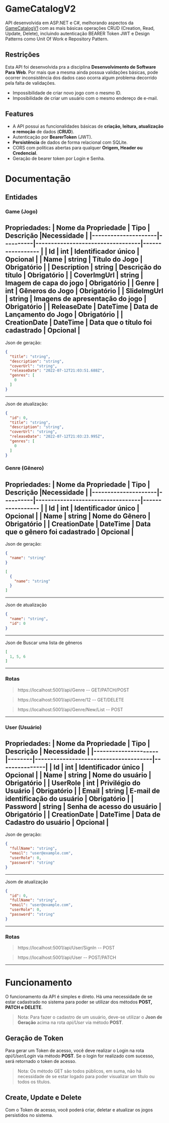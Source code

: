 # GameCatalogV2
API desenvolvida em ASP.NET e C#, melhorando aspectos da [GameCatalogV1](https://github.com/lothar-matthaus/gamecatalog) com as mais básicas operações CRUD (Creation, Read, Update, Delete), incluindo autenticação BEARER Token JWT e Design Patterns como Unit Of Work e Repository Pattern.

## Restrições
Esta API foi desenvolvida pra a disciplina **Desenvolvimento de Software Para Web**. Por mais que a mesma ainda possua validações básicas, pode ocorrer inconsistência dos dados caso ocorra algum problema decorrido pela falta de validações.
- Impossibilidade de criar novo jogo com o mesmo ID.
- Imposibilidade de criar um usuário com o mesmo endereço de e-mail.

## Features
- A API possui as funcionalidades básicas de **criação, leitura, atualização e remoção** de dados (**CRUD**).
- Autenticação por **BearerToken** (JWT).
- **Persistência** de dados de forma relacional com SQLite.
- CORS com políticas abertas para qualquer **Origem, Header ou Credencial**.
- Geração de bearer token por Login e Senha.

# Documentação

## Entidades

### Game (Jogo)
Propriedades:
| Nome da Propriedade | Tipo     | Descrição                        |Necessidade       |
|---------------------|----------|----------------------------------|----------------- |
| Id                  | int      | Identificador único              | Opcional         |
| Name                | string   | Título do Jogo                   | Obrigatório      |
| Description         | string   | Descrição do título              | Obrigatório      |
| CoverImgUrl         | string   | Imagem de capa do jogo           | Obrigatório      |
| Genre               | int      | Gêneros do Jogo                  | Obrigatório      |
| SlideImgUrl         | string   | Imagens de apresentação do jogo  | Obrigatório      |
| ReleaseDate         | DateTime | Data de Lançamento do Jogo       | Obrigatório      |
| CreationDate        | DateTime | Data que o título foi cadastrado | Opcional         |
---
Json de geração:
~~~ json
{
  "title": "string",
  "description": "string",
  "coverUrl": "string",
  "releaseDate": "2022-07-12T21:03:51.688Z",
  "genres": [
    0
  ]
}
~~~
---
Json de atualização:
~~~json
{
  "id": 0,
  "title": "string",
  "description": "string",
  "coverUrl": "string",
  "releaseDate": "2022-07-12T21:03:23.995Z",
  "genres": [
    0
  ]
}
~~~
### Genre (Gênero)
Propriedades:
| Nome da Propriedade | Tipo     | Descrição                        |Necessidade       |
|---------------------|----------|----------------------------------|----------------- |
| Id                  | int      | Identificador único              | Opcional         |
| Name                | string   | Nome do Gênero                   | Obrigatório      |
| CreationDate        | DateTime | Data que o gênero foi cadastrado | Opcional         |
---
Json de geração:
~~~json
{
  "name": "string"
}
~~~
~~~json
[
  {
    "name": "string"
  }
]
~~~
---
Json de atualização
~~~json
{
  "name": "string",
  "id": 0
}
~~~
---
Json de Buscar uma lista de gêneros
~~~json
[
  1, 5, 6
]
~~~
---
### Rotas
> https://localhost:5001/api/Genre -- GET/PATCH/POST

> https://localhost:5001/api/Genre/12 -- GET/DELETE

> https://localhost:5001/api/Genre/New/List -- POST
---
### User (Usuário)
Propriedades:
| Nome da Propriedade | Tipo   | Descrição                            |  Necessidade  |
|---------------------|--------|--------------------------------------|---------------|
| Id                  |  int     | Identificador único                |   Opcional    |
| Name                |  string  | Nome do usuário                    |  Obrigatório  |
| UserRole            |  int     | Privilégio do Usuário              |  Obrigatório  |
| Email               |  string  | E-mail de identificação do usuário |  Obrigatório  |
| Password            |  string  | Senha de acesso do usuário         |  Obrigatório  |
| CreationDate        | DateTime | Data de Cadastro do usuário        |   Opcional    |
---
Json de geração:
~~~json
{
  "fullName": "string",
  "email": "user@example.com",
  "userRole": 0,
  "password": "string"
}
~~~
---
Jsom de atualização
~~~json
{
  "id": 0,
  "fullName": "string",
  "email": "user@example.com",
  "userRole": 0,
  "password": "string"
}
~~~
---
### Rotas
> https://localhost:5001/api/User/SignIn -- POST

> https://localhost:5001/api/User -- POST/PATCH
---

# Funcionamento
O funcionamento da API é simples e direto. Há uma necessidade de se estar cadastrado no sistema para poder se utilizar dos métodos **POST, PATCH e DELETE**.
> Nota: Para fazer o cadastro de um usuário, deve-se utilizar o **Json de Geração** acima na rota *api/User* via método **POST**.

## Geração de Token
Para gerar um Token de acesso, você deve realizar o Login na rota *api/User/Login* via método **POST**. Se o login for realizado com sucesso, será retornado o token de acesso.
> Nota: Os método GET são todos públicos, em suma, não há necessidade de se estar logado para poder visualizar um título ou todos os títulos.

## Create, Update e Delete
Com o Token de acesso, você poderá criar, deletar e atualizar os jogos persistidos no sistema.

